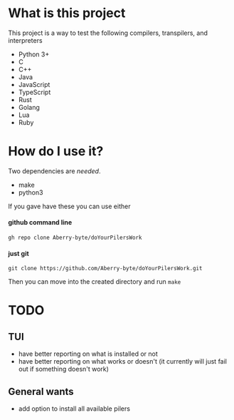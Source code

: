 # What is this project

This project is a way to test the following compilers, transpilers, and interpreters

- Python 3+
- C
- C++
- Java
- JavaScript
- TypeScript
- Rust
- Golang
- Lua
- Ruby

# How do I use it?

Two dependencies are *needed*.
- make
- python3

If you gave have these you can use either

####  github command line
    gh repo clone Aberry-byte/doYourPilersWork
####  just git
    git clone https://github.com/Aberry-byte/doYourPilersWork.git

Then you can move into the created directory and run `make`

# TODO
## TUI
- have better reporting on what is installed or not
- have better reporting on what works or doesn't (it currently will just fail out if something doesn't work)

## General wants
- add option to install all available pilers